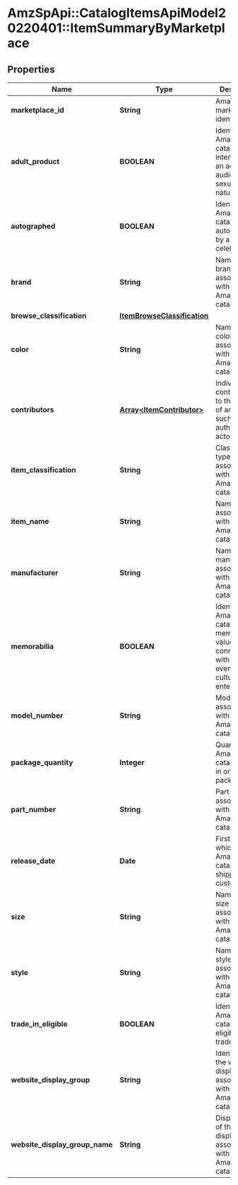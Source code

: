 # AmzSpApi::CatalogItemsApiModel20220401::ItemSummaryByMarketplace

## Properties
Name | Type | Description | Notes
------------ | ------------- | ------------- | -------------
**marketplace_id** | **String** | Amazon marketplace identifier. | 
**adult_product** | **BOOLEAN** | Identifies an Amazon catalog item is intended for an adult audience or is sexual in nature. | [optional] 
**autographed** | **BOOLEAN** | Identifies an Amazon catalog item is autographed by a player or celebrity. | [optional] 
**brand** | **String** | Name of the brand associated with an Amazon catalog item. | [optional] 
**browse_classification** | [**ItemBrowseClassification**](ItemBrowseClassification.md) |  | [optional] 
**color** | **String** | Name of the color associated with an Amazon catalog item. | [optional] 
**contributors** | [**Array&lt;ItemContributor&gt;**](ItemContributor.md) | Individual contributors to the creation of an item, such as the authors or actors. | [optional] 
**item_classification** | **String** | Classification type associated with the Amazon catalog item. | [optional] 
**item_name** | **String** | Name, or title, associated with an Amazon catalog item. | [optional] 
**manufacturer** | **String** | Name of the manufacturer associated with an Amazon catalog item. | [optional] 
**memorabilia** | **BOOLEAN** | Identifies an Amazon catalog item is memorabilia valued for its connection with historical events, culture, or entertainment. | [optional] 
**model_number** | **String** | Model number associated with an Amazon catalog item. | [optional] 
**package_quantity** | **Integer** | Quantity of an Amazon catalog item in one package. | [optional] 
**part_number** | **String** | Part number associated with an Amazon catalog item. | [optional] 
**release_date** | **Date** | First date on which an Amazon catalog item is shippable to customers. | [optional] 
**size** | **String** | Name of the size associated with an Amazon catalog item. | [optional] 
**style** | **String** | Name of the style associated with an Amazon catalog item. | [optional] 
**trade_in_eligible** | **BOOLEAN** | Identifies an Amazon catalog item is eligible for trade-in. | [optional] 
**website_display_group** | **String** | Identifier of the website display group associated with an Amazon catalog item. | [optional] 
**website_display_group_name** | **String** | Display name of the website display group associated with an Amazon catalog item. | [optional] 

